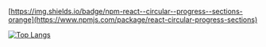 [https://img.shields.io/badge/npm-react--circular--progress--sections-orange](https://www.npmjs.com/package/react-circular-progress-sections)

[![Top Langs](https://github-readme-stats.vercel.app/api/top-langs/?username=zombieteer&exclude_repo=btre_project)](https://github.com/zombieteer/github-readme-stats)
